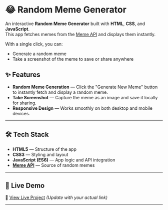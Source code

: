 # 😂 Random Meme Generator

An interactive **Random Meme Generator** built with **HTML**, **CSS**, and **JavaScript**.  
This app fetches memes from the [Meme API](https://meme-api.com/gimme) and displays them instantly.  

With a single click, you can:
- Generate a random meme
- Take a screenshot of the meme to save or share anywhere

## ✨ Features

- **Random Meme Generation** — Click the "Generate New Meme" button to instantly fetch and display a random meme.  
- **Take Screenshot** — Capture the meme as an image and save it locally for sharing.  
- **Responsive Design** — Works smoothly on both desktop and mobile devices.

---

## 🛠️ Tech Stack

- **HTML5** — Structure of the app  
- **CSS3** — Styling and layout  
- **JavaScript (ES6)** — App logic and API integration  
- **[Meme API](https://meme-api.com/gimme)** — Source of random memes  

---

## 🚀 Live Demo

🔗 [View Live Project](https://yourusername.github.io/random-meme-generator/) *(Update with your actual link)*

---
